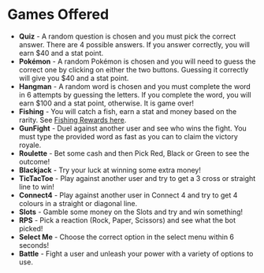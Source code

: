 # Games Offered 

- **Quiz** - A random question is chosen and you must pick the correct answer. There are 4 possible answers. If you answer correctly, you will earn $40 and a stat point.
- **Pokémon** - A random Pokémon is chosen and you will need to guess the correct one by clicking on either the two buttons. Guessing it correctly will give you $40 and a stat point.
- **Hangman** - A random word is chosen and you must complete the word in 6 attempts by guessing the letters. If you complete the word, you will earn $100 and a stat point, otherwise. It is game over!
- **Fishing** - You will catch a fish, earn a stat and money based on the rarity. See [Fishing Rewards here](./fishing-rewards).
- **GunFight** - Duel against another user and see who wins the fight. You must type the provided word as fast as you can to claim the victory royale.
- **Roulette** - Bet some cash and then Pick Red, Black or Green to see the outcome!
- **Blackjack** - Try your luck at winning some extra money!
- **TicTacToe** - Play against another user and try to get a 3 cross or straight line to win!
- **Connect4** - Play against another user in Connect 4 and try to get 4 colours in a straight or diagonal line.
- **Slots** - Gamble some money on the Slots and try and win something!
- **RPS** - Pick a reaction (Rock, Paper, Scissors) and see what the bot picked!
- **Select Me** - Choose the correct option in the select menu within 6 seconds!
- **Battle** - Fight a user and unleash your power with a variety of options to use.